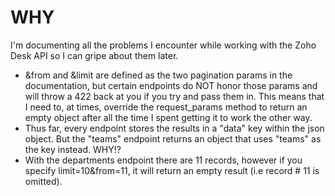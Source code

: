# WHY
I'm documenting all the problems I encounter while working with the Zoho Desk API so I can gripe about them later.

* &from and &limit are defined as the two pagination params in the documentation, but certain endpoints do NOT honor those params and will throw a 422 back at you if you try and pass them in. This means that I need to, at times, override the request_params method to return an empty object after all the time I spent getting it to work the other way.
* Thus far, every endpoint stores the results in a "data" key within the json object. But the "teams" endpoint returns an object that uses "teams" as the key instead. WHY!?
* With the departments endpoint there are 11 records, however if you specify limit=10&from=11, it will return an empty result (i.e record # 11 is omitted).

